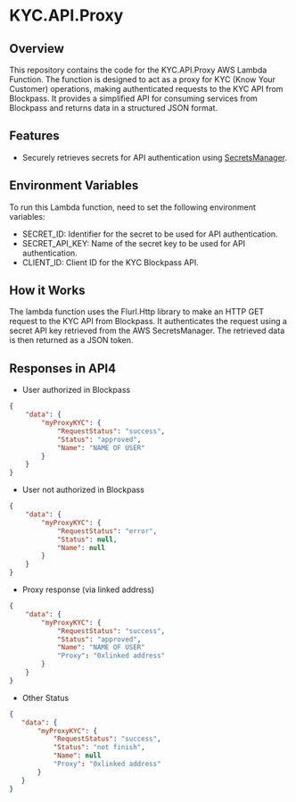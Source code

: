 # KYC.API.Proxy

## Overview

This repository contains the code for the KYC.API.Proxy AWS Lambda Function.
The function is designed to act as a proxy for KYC (Know Your Customer) operations, making authenticated requests to the KYC API from Blockpass.
It provides a simplified API for consuming services from Blockpass and returns data in a structured JSON format.

## Features

- Securely retrieves secrets for API authentication using [SecretsManager](https://github.com/The-Poolz/SecretsManager).

## Environment Variables

To run this Lambda function, need to set the following environment variables:

- SECRET_ID: Identifier for the secret to be used for API authentication.
- SECRET_API_KEY: Name of the secret key to be used for API authentication.
- CLIENT_ID: Client ID for the KYC Blockpass API.

## How it Works

The lambda function uses the Flurl.Http library to make an HTTP GET request to the KYC API from Blockpass.
It authenticates the request using a secret API key retrieved from the AWS SecretsManager.
The retrieved data is then returned as a JSON token.

## Responses in API4

- User authorized in Blockpass

```json
{
    "data": {
        "myProxyKYC": {
            "RequestStatus": "success",
            "Status": "approved",
            "Name": "NAME OF USER"
        }
    }
}
```

- User not authorized in Blockpass

```json
{
    "data": {
        "myProxyKYC": {
            "RequestStatus": "error",
            "Status": null,
            "Name": null
        }
    }
}
```

- Proxy response (via linked address)

```json
{
    "data": {
        "myProxyKYC": {
            "RequestStatus": "success",
            "Status": "approved",
            "Name": "NAME OF USER"
            "Proxy": "0xlinked address"
        }
    }
}
```

- Other Status

 ```json
{
    "data": {
        "myProxyKYC": {
            "RequestStatus": "success",
            "Status": "not finish",
            "Name": null
            "Proxy": "0xlinked address"
        }
    }
}
```
